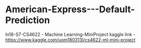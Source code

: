 # American-Express---Default-Prediction
In18-S7-CS4622 - Machine Learning-MiniProject
kaggle link - https://www.kaggle.com/uom180313l/cs4622-ml-mini-project
